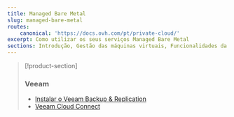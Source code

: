 ```yaml
---
title: Managed Bare Metal
slug: managed-bare-metal
routes:
    canonical: 'https://docs.ovh.com/pt/private-cloud/'
excerpt: Como utilizar os seus serviços Managed Bare Metal
sections: Introdução, Gestão das máquinas virtuais, Funcionalidades da OVHcloud, Funcionalidades VMware vSphere, Serviços e opções OVHcloud
---
```


> [!product-section]
>
> ### Veeam
>
> - [Instalar o Veeam Backup & Replication](https://docs.ovh.com/pt/storage/veeam-backup-replication/)
> - [Veeam Cloud Connect](https://docs.ovh.com/pt/storage/veeam-cloud-connect/)
>